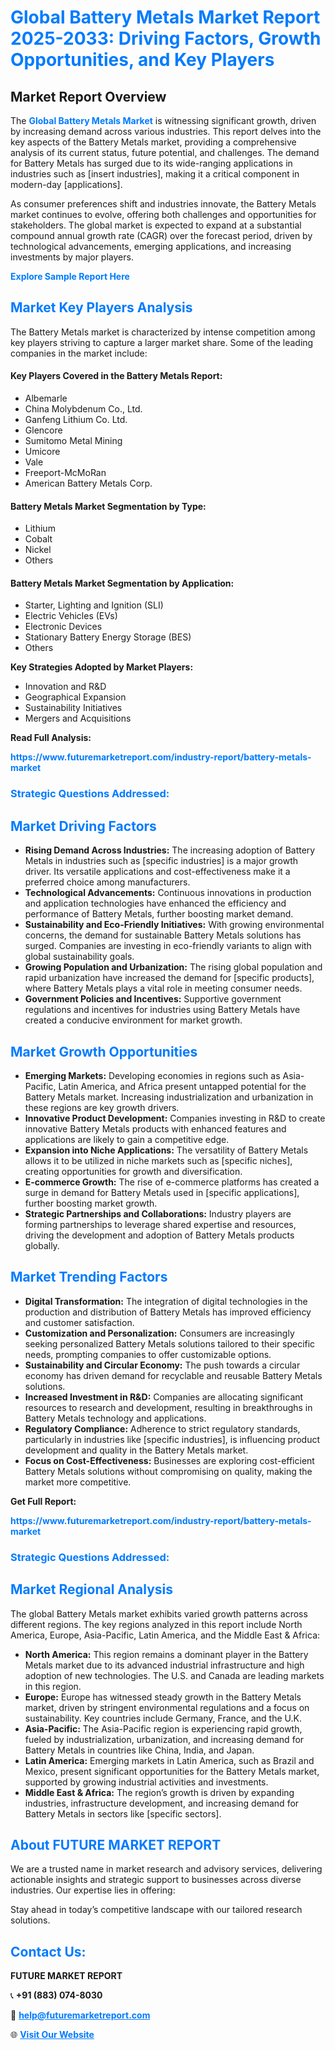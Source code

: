 <h1 style="color: #007BFF;">Global Battery Metals Market Report 2025-2033: Driving Factors, Growth Opportunities, and Key Players</h1>

<section id="overview">
<h2>Market Report Overview</h2>
<p>The <a href="https://www.futuremarketreport.com/industry-report/battery-metals-market" style="color: #007BFF; text-decoration: none;"><strong>Global Battery Metals Market</strong></a> is witnessing significant growth, driven by increasing demand across various industries. This report delves into the key aspects of the Battery Metals market, providing a comprehensive analysis of its current status, future potential, and challenges. The demand for Battery Metals has surged due to its wide-ranging applications in industries such as [insert industries], making it a critical component in modern-day [applications].</p>
<p>As consumer preferences shift and industries innovate, the Battery Metals market continues to evolve, offering both challenges and opportunities for stakeholders. The global market is expected to expand at a substantial compound annual growth rate (CAGR) over the forecast period, driven by technological advancements, emerging applications, and increasing investments by major players.</p>
</section>

<section id="overview">
<p><a href="https://www.futuremarketreport.com/request-sample/reportId=55321" style="color: #007BFF; text-decoration: none;"><strong>Explore Sample Report Here</strong></a></p>
</section>

<section id="key-players">
<h2 style="color: #007BFF;">Market Key Players Analysis</h2>
<p>The Battery Metals market is characterized by intense competition among key players striving to capture a larger market share. Some of the leading companies in the market include:</p>
<h4>Key Players Covered in the Battery Metals Report:</h4>
<ul><li>Albemarle</li><li>China Molybdenum Co., Ltd.</li><li>Ganfeng Lithium Co. Ltd.</li><li>Glencore</li><li>Sumitomo Metal Mining</li><li>Umicore</li><li>Vale</li><li>Freeport-McMoRan</li><li>American Battery Metals Corp.</li></ul>
<h4>Battery Metals Market Segmentation by Type:</h4>
<ul><li>Lithium</li><li>Cobalt</li><li>Nickel</li><li>Others</li></ul>

<h4>Battery Metals Market Segmentation by Application:</h4>
<ul><li>Starter, Lighting and Ignition (SLI)</li><li>Electric Vehicles (EVs)</li><li>Electronic Devices</li><li>Stationary Battery Energy Storage (BES)</li><li>Others</li></ul>
<p><strong>Key Strategies Adopted by Market Players:</strong></p>
<ul>
<li>Innovation and R&D</li>
<li>Geographical Expansion</li>
<li>Sustainability Initiatives</li>
<li>Mergers and Acquisitions</li>
</ul>
</section>

<section>
<p><strong>Read Full Analysis: </strong></p><a href="https://www.futuremarketreport.com/industry-report/battery-metals-market" style="color: #007BFF; text-decoration: none;"><strong>https://www.futuremarketreport.com/industry-report/battery-metals-market</strong></a>
<h3 style="color: #007BFF;">Strategic Questions Addressed:</h3>
</section>

<section id="driving-factors">
<h2 style="color: #007BFF;">Market Driving Factors</h2>
<ul>
<li><strong>Rising Demand Across Industries:</strong> The increasing adoption of Battery Metals in industries such as [specific industries] is a major growth driver. Its versatile applications and cost-effectiveness make it a preferred choice among manufacturers.</li>
<li><strong>Technological Advancements:</strong> Continuous innovations in production and application technologies have enhanced the efficiency and performance of Battery Metals, further boosting market demand.</li>
<li><strong>Sustainability and Eco-Friendly Initiatives:</strong> With growing environmental concerns, the demand for sustainable Battery Metals solutions has surged. Companies are investing in eco-friendly variants to align with global sustainability goals.</li>
<li><strong>Growing Population and Urbanization:</strong> The rising global population and rapid urbanization have increased the demand for [specific products], where Battery Metals plays a vital role in meeting consumer needs.</li>
<li><strong>Government Policies and Incentives:</strong> Supportive government regulations and incentives for industries using Battery Metals have created a conducive environment for market growth.</li>
</ul>
</section>

<section id="growth-opportunities">
<h2 style="color: #007BFF;">Market Growth Opportunities</h2>
<ul>
<li><strong>Emerging Markets:</strong> Developing economies in regions such as Asia-Pacific, Latin America, and Africa present untapped potential for the Battery Metals market. Increasing industrialization and urbanization in these regions are key growth drivers.</li>
<li><strong>Innovative Product Development:</strong> Companies investing in R&D to create innovative Battery Metals products with enhanced features and applications are likely to gain a competitive edge.</li>
<li><strong>Expansion into Niche Applications:</strong> The versatility of Battery Metals allows it to be utilized in niche markets such as [specific niches], creating opportunities for growth and diversification.</li>
<li><strong>E-commerce Growth:</strong> The rise of e-commerce platforms has created a surge in demand for Battery Metals used in [specific applications], further boosting market growth.</li>
<li><strong>Strategic Partnerships and Collaborations:</strong> Industry players are forming partnerships to leverage shared expertise and resources, driving the development and adoption of Battery Metals products globally.</li>
</ul>
</section>

<section id="trending-factors">
<h2 style="color: #007BFF;">Market Trending Factors</h2>
<ul>
<li><strong>Digital Transformation:</strong> The integration of digital technologies in the production and distribution of Battery Metals has improved efficiency and customer satisfaction.</li>
<li><strong>Customization and Personalization:</strong> Consumers are increasingly seeking personalized Battery Metals solutions tailored to their specific needs, prompting companies to offer customizable options.</li>
<li><strong>Sustainability and Circular Economy:</strong> The push towards a circular economy has driven demand for recyclable and reusable Battery Metals solutions.</li>
<li><strong>Increased Investment in R&D:</strong> Companies are allocating significant resources to research and development, resulting in breakthroughs in Battery Metals technology and applications.</li>
<li><strong>Regulatory Compliance:</strong> Adherence to strict regulatory standards, particularly in industries like [specific industries], is influencing product development and quality in the Battery Metals market.</li>
<li><strong>Focus on Cost-Effectiveness:</strong> Businesses are exploring cost-efficient Battery Metals solutions without compromising on quality, making the market more competitive.</li>
</ul>
</section>

<section>
<p><strong>Get Full Report: </strong></p><a href="https://www.futuremarketreport.com/industry-report/battery-metals-market" style="color: #007BFF; text-decoration: none;"><strong>https://www.futuremarketreport.com/industry-report/battery-metals-market</strong></a>
<h3 style="color: #007BFF;">Strategic Questions Addressed:</h3>
</section>


<section id="regional-analysis">
<h2 style="color: #007BFF;">Market Regional Analysis</h2>
<p>The global Battery Metals market exhibits varied growth patterns across different regions. The key regions analyzed in this report include North America, Europe, Asia-Pacific, Latin America, and the Middle East & Africa:</p>
<ul>
<li><strong>North America:</strong> This region remains a dominant player in the Battery Metals market due to its advanced industrial infrastructure and high adoption of new technologies. The U.S. and Canada are leading markets in this region.</li>
<li><strong>Europe:</strong> Europe has witnessed steady growth in the Battery Metals market, driven by stringent environmental regulations and a focus on sustainability. Key countries include Germany, France, and the U.K.</li>
<li><strong>Asia-Pacific:</strong> The Asia-Pacific region is experiencing rapid growth, fueled by industrialization, urbanization, and increasing demand for Battery Metals in countries like China, India, and Japan.</li>
<li><strong>Latin America:</strong> Emerging markets in Latin America, such as Brazil and Mexico, present significant opportunities for the Battery Metals market, supported by growing industrial activities and investments.</li>
<li><strong>Middle East & Africa:</strong> The region’s growth is driven by expanding industries, infrastructure development, and increasing demand for Battery Metals in sectors like [specific sectors].</li>
</ul>
</section>

<footer>
<h2 style="color: #007BFF;">About FUTURE MARKET REPORT</h2>
<p>We are a trusted name in market research and advisory services, delivering actionable insights and strategic support to businesses across diverse industries. Our expertise lies in offering:</p>

<p>Stay ahead in today’s competitive landscape with our tailored research solutions.</p>

<h2 style="color: #007BFF;">Contact Us:</h2>
<p><strong>FUTURE MARKET REPORT</strong></p>
<p>📞 <strong>+91 (883) 074-8030</strong></p>
<p>📧 <strong><a href="mailto:help@futuremarketreport.com" style="color: #007BFF;">help@futuremarketreport.com</a></strong></p>
<p>🌐 <strong><a href="https://www.futuremarketreport.com/" style="color: #007BFF;">Visit Our Website</a></strong></p>
</footer>